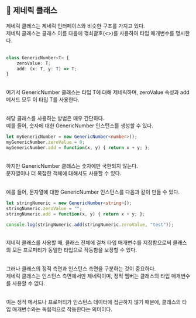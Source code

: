 ## 🐽 제네릭 클래스

제네릭 클래스는 제네릭 인터페이스와 비슷한 구조를 가지고 있다.<br/>
제네릭 클래스는 클래스 이름 다음에 꺾쇠괄호(<>)를 사용하여 타입 매개변수를 명시한다.<br/><br/>

```TypeScript
class GenericNumber<T> {
    zeroValue: T;
    add: (x: T, y: T) => T;
}
```

<br/>
여기서 GenericNumber<T> 클래스는 타입 T에 대해 제네릭하며, zeroValue 속성과 add 메서드 모두 이 타입 T를 사용한다.<br/><br/>

해당 클래스를 사용하는 방법은 매우 간단하다.<br/>
예를 들어, 숫자에 대한 GenericNumber 인스턴스를 생성할 수 있다.

```TypeScript
let myGenericNumber = new GenericNumber<number>();
myGenericNumber.zeroValue = 0;
myGenericNumber.add = function(x, y) { return x + y; };
```

<br/>
하지만 GenericNumber 클래스는 숫자에만 국한되지 않는다.<br/>
문자열이나 더 복잡한 객체에 대해서도 사용할 수 있다.<br/><br/>

예를 들어, 문자열에 대한 GenericNumber 인스턴스를 다음과 같이 만들 수 있다.

```TypeScript
let stringNumeric = new GenericNumber<string>();
stringNumeric.zeroValue = "";
stringNumeric.add = function(x, y) { return x + y; };

console.log(stringNumeric.add(stringNumeric.zeroValue, "test"));
```

<br/>
제네릭 클래스를 사용할 때, 클래스 전체에 걸쳐 타입 매개변수를 지정함으로써 클래스의 모든 프로퍼티가 동일한 타입으로 작동함을 보장할 수 있다.<br/><br/>

그러나 클래스의 정적 측면과 인스턴스 측면을 구분하는 것이 중요하다.<br/>
제네릭 클래스는 인스턴스 측면에서만 제네릭이며, 정적 멤버는 클래스의 타입 매개변수를 사용할 수 없다.<br/><br/>

이는 정적 메서드나 프로퍼티가 인스턴스 데이터에 접근하지 않기 때문에, 클래스의 타입 매개변수와는 독립적으로 작동한다는 의미이다.

